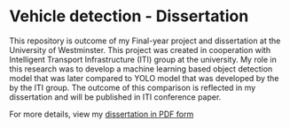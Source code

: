 # Vehicle detection - Dissertation
This repository is outcome of my Final-year project and dissertation at the University of Westminster. This project was created in cooperation with Intelligent Transport Infrastructure (ITI) group at the university. My role in this research was to develop a machine learning based object detection model that was later compared to YOLO model that was developed by the by the ITI group. The outcome of this comparison is reflected in my dissertation and will be published in ITI conference paper.

For more details, view my [dissertation in PDF form](https://drive.google.com/file/d/1mrp4RJlsPAhDfiXbaSY7-SCMLBD-szRl/view?usp=sharing)
